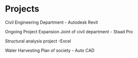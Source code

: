 # Projects

Civil Engineering Department - Autodesk Revit 

Ongoing Project Expansion Joint of civil department - Staad Pro

Structural analysis project -Excel

Water Harvesting Plan of society - Auto CAD
